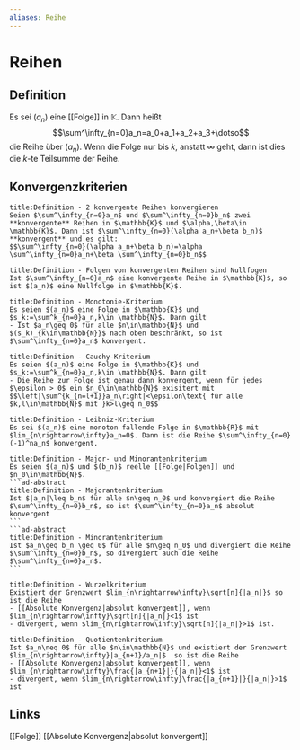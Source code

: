 ```yaml
---
aliases: Reihe
---
```

# Reihen
## Definition
Es sei $(a_n)$ eine [[Folge]] in $\mathbb{K}$. Dann heißt
$$\sum^\infty_{n=0}a_n=a_0+a_1+a_2+a_3+\dotso$$
die Reihe über $(a_n)$.
Wenn die Folge nur bis $k$, anstatt $\infty$ geht, dann ist dies die $k$-te Teilsumme der Reihe.
## Konvergenzkriterien
```ad-abstract
title:Definition - 2 konvergente Reihen konvergieren
Seien $\sum^\infty_{n=0}a_n$ und $\sum^\infty_{n=0}b_n$ zwei **konvergente** Reihen in $\mathbb{K}$ und $\alpha,\beta\in \mathbb{K}$. Dann ist $\sum^\infty_{n=0}(\alpha a_n+\beta b_n)$ **konvergent** und es gilt:
$$\sum^\infty_{n=0}(\alpha a_n+\beta b_n)=\alpha \sum^\infty_{n=0}a_n+\beta \sum^\infty_{n=0}b_n$$
```

```ad-abstract
title:Definition - Folgen von konvergenten Reihen sind Nullfogen
Ist $\sum^\infty_{n=0}a_n$ eine konvergente Reihe in $\mathbb{K}$, so ist $(a_n)$ eine Nullfolge in $\mathbb{K}$.
```

```ad-abstract
title:Definition - Monotonie-Kriterium
Es seien $(a_n)$ eine Folge in $\mathbb{K}$ und $s_k:=\sum^k_{n=0}a_n,k\in \mathbb{N}$. Dann gilt
- Ist $a_n\geq 0$ für alle $n\in\mathbb{N}$ und $(s_k)_{k\in\mathbb{N}}$ nach oben beschränkt, so ist $\sum^\infty_{n=0}a_n$ konvergent. 
```

```ad-abstract
title:Definition - Cauchy-Kriterium
Es seien $(a_n)$ eine Folge in $\mathbb{K}$ und $s_k:=\sum^k_{n=0}a_n,k\in \mathbb{N}$. Dann gilt
- Die Reihe zur Folge ist genau dann konvergent, wenn für jedes $\epsilon > 0$ ein $n_0\in\mathbb{N}$ exisitert mit
$$\left|\sum^{k_{n=l+1}}a_n\right|<\epsilon\text{ für alle $k,l\in\mathbb{N}$ mit }k>l\geq n_0$$
```

```ad-abstract
title:Definition - Leibniz-Kriterium
Es sei $(a_n)$ eine monoton fallende Folge in $\mathbb{R}$ mit $lim_{n\rightarrow\infty}a_n=0$. Dann ist die Reihe $\sum^\infty_{n=0}(-1)^na_n$ konvergent.
```

````ad-abstract
title:Definition - Major- und Minorantenkriterium
Es seien $(a_n)$ und $(b_n)$ reelle [[Folge|Folgen]] und $n_0\in\mathbb{N}$.
```ad-abstract
title:Definition - Majorantenkriterium
Ist $|a_n|\leq b_n$ für alle $n\geq n_0$ und konvergiert die Reihe $\sum^\infty_{n=0}b_n$, so ist $\sum^\infty_{n=0}a_n$ absolut konvergent
```
```ad-abstract
title:Definition - Minorantenkriterium
Ist $a_n\geq b_n \geq 0$ für alle $n\geq n_0$ und divergiert die Reihe $\sum^\infty_{n=0}b_n$, so divergiert auch die Reihe $\sum^\infty_{n=0}a_n$.
```
````

```ad-abstract
title:Definition - Wurzelkriterium
Existiert der Grenzwert $lim_{n\rightarrow\infty}\sqrt[n]{|a_n|}$ so ist die Reihe
- [[Absolute Konvergenz|absolut konvergent]], wenn $lim_{n\rightarrow\infty}\sqrt[n]{|a_n|}<1$ ist
- divergent, wenn $lim_{n\rightarrow\infty}\sqrt[n]{|a_n|}>1$ ist.
```

```ad-abstract
title:Definition - Quotientenkriterium
Ist $a_n\neq 0$ für alle $n\in\mathbb{N}$ und existiert der Grenzwert $lim_{n\rightarrow\infty}|a_{n+1}/a_n|$  so ist die Reihe
- [[Absolute Konvergenz|absolut konvergent]], wenn $lim_{n\rightarrow\infty}\frac{|a_{n+1}|}{|a_n|}<1$ ist
- divergent, wenn $lim_{n\rightarrow\infty}\frac{|a_{n+1}|}{|a_n|}>1$ ist
```

## Links
[[Folge]]
[[Absolute Konvergenz|absolut konvergent]]
